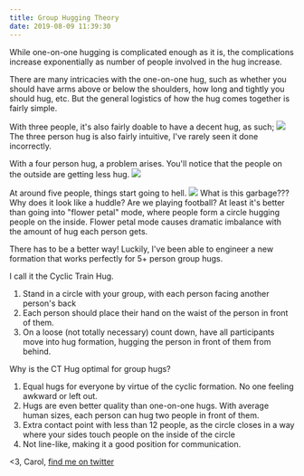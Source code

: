 ```yaml
---
title: Group Hugging Theory
date: 2019-08-09 11:39:30
---
```


While one-on-one hugging is complicated enough as it is, the complications increase exponentially as number of people involved in the hug increase.

There are many intricacies with the one-on-one hug, such as whether you should have arms above or below the shoulders, how long and tightly you should hug, etc. But the general logistics of how the hug comes together is fairly simple.

With three people, it's also fairly doable to have a decent hug, as such;
[<img src="3personhug.png">](3personhug.png)
The three person hug is also fairly intuitive, I've rarely seen it done incorrectly.

With a four person hug, a problem arises. You'll notice that the people on the outside are getting less hug.
[<img src="4personhug.png">](4personhug.png)

At around five people, things start going to hell.
[<img src="5personhug.png">](5personhug.png)
What is this garbage??? Why does it look like a huddle? Are we playing football? At least it's better than going into "flower petal" mode, where people form a circle hugging people on the inside. Flower petal mode causes dramatic imbalance with the amount of hug each person gets.

There has to be a better way! Luckily, I've been able to engineer a new formation that works perfectly for 5+ person group hugs.

I call it the Cyclic Train Hug.

1. Stand in a circle with your group, with each person facing another person's back
1. Each person should place their hand on the waist of the person in front of them.
1. On a loose (not totally necessary) count down, have all participants move into hug formation, hugging the person in front of them from behind.

Why is the CT Hug optimal for group hugs?
1. Equal hugs for everyone by virtue of the cyclic formation. No one feeling awkward or left out.
2. Hugs are even better quality than one-on-one hugs. With average human sizes, each person can hug two people in front of them.
3. Extra contact point with less than 12 people, as the circle closes in a way where your sides touch people on the inside of the circle
4. Not line-like, making it a good position for communication.

<3,
Carol, [find me on twitter](https://twitter.com/kipperrii)
